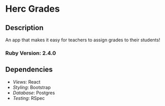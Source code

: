 # __Herc Grades__
## __Description__
An app that makes it easy for teachers to assign grades to their students!

### Ruby Version: 2.4.0

## __Dependencies__
* _Views_: React
* _Styling_: Bootstrap
* _Database_: Postgres
* _Testing_: RSpec




<!-- This README would normally document whatever steps are necessary to get the
application up and running.

* Ruby version

* System dependencies

* Configuration

* Database creation

* Database initialization

* How to run the test suite

* Services (job queues, cache servers, search engines, etc.)

* Deployment instructions

* ... -->

